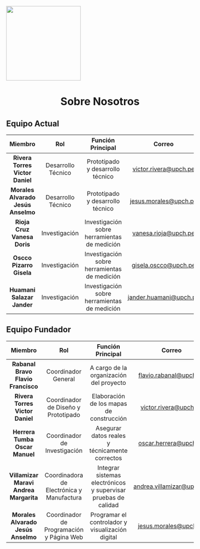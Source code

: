 <p align="left">
  <img src="https://github.com/user-attachments/assets/2cae9b13-d1de-4a5a-a827-643818c98091" width="200">
  <h1 align="center">Sobre Nosotros</h1>
</p>

## Equipo Actual

| Miembro | Rol | Función Principal | Correo |
| :------------: | :------------: | :------------: | :------------: |
| **Rivera Torres Victor Daniel** | Desarrollo Técnico | Prototipado y desarrollo técnico | victor.rivera@upch.pe |
| **Morales Alvarado Jesús Anselmo** | Desarrollo Técnico | Prototipado y desarrollo técnico | jesus.morales@upch.pe |
| **Rioja Cruz Vanesa Doris** | Investigación | Investigación sobre herramientas de medición | vanesa.rioja@upch.pe |
| **Oscco Pizarro Gisela** | Investigación | Investigación sobre herramientas de medición | gisela.oscco@upch.pe |
| **Huamani Salazar Jander** | Investigación | Investigación sobre herramientas de medición | jander.huamani@upch.pe |

## Equipo Fundador

| Miembro | Rol | Función Principal | Correo |
| :------------: | :------------: | :------------: | :------------: |
| **Rabanal Bravo Flavio Francisco** | Coordinador General | A cargo de la organización del proyecto | flavio.rabanal@upch.pe |
| **Rivera Torres Victor Daniel** | Coordinador de Diseño y Prototipado | Elaboración de los mapas de construcción | victor.rivera@upch.pe |
| **Herrera Tumba Oscar Manuel** | Coordinador de Investigación | Asegurar datos reales y técnicamente correctos | oscar.herrera@upch.pe |
| **Villamizar Maravi Andrea Margarita** | Coordinadora de Electrónica y Manufactura | Integrar sistemas electrónicos y supervisar pruebas de calidad| andrea.villamizar@upch.pe |
| **Morales Alvarado Jesús Anselmo** | Coordinador de Programación y Página Web | Programar el controlador y visualización digital | jesus.morales@upch.pe |


